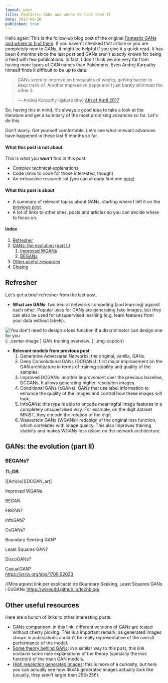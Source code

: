 ```yaml
---
layout: post
title: Fantastic GANs and where to find them II
date: 2017-09-20
published: true
---
```


Hello again! This is the follow-up blog post of the original [Fantastic GANs and where to find them](#original_post). If you haven't checked that article or you are completely new to GANs, it might be helpful if you give it a quick read. It has been 6 months since the last post and GANs aren't exactly known for being a field with few publications. In fact, I don't think we are very far from having more types of GAN names than Pokémons. Even Andrej Karpathy himself finds it difficult to be up to date:

<blockquote class="twitter-tweet" data-lang="es"><p lang="en" dir="ltr">GANs seem to improve on timescales of weeks; getting harder to keep track of. Another impressive paper and I just barely skimmed the other 3</p>&mdash; Andrej Karpathy (@karpathy) <a href="https://twitter.com/karpathy/status/849135057788850177">4th of April 2017</a></blockquote>
<script async src="//platform.twitter.com/widgets.js" charset="utf-8"></script>

So, having this in mind, it's always a good idea to take a look at the literature and get a summary of the most promising advances so far. Let's do this.

Don't worry. Get yourself comfortable. Let's see what relevant advances have happened in these last 6 months so far.

#### What this post is not about
This is what you __won't__ find in this post:

* Complex technical explanations
* Code (links to code for those interested, though)
* An exhaustive research list (you can already find one [here][GANpapers])

#### What this post is about
* A summary of relevant topics about GANs, starting where I left it on the [previous post](#original_post).
* A lot of links to other sites, posts and articles so you can decide where to focus on.

#### Index
1. [Refresher](#refresher)
2. [GANs: the evolution (part II)](#gans-evolution-II)
	1. [Improved WGANs](#impWGANs)
	2. [BEGANs](#BEGANs)
3. [Other useful resources](#useful-resources)
4. [Closing](#closing)

## <a name="refresher"></a> Refresher

Let's get a brief refresher from the last post.

* **What are GANs**: two neural networks competing (and learning) against each other. Popular uses for GANs are generating fake images, but they can also be used for unsupervised learning (e.g. learn features from your data without labels).

![You don't need to design a loss function if a discriminator can design one for you]({{site.baseurl}}/files/blog/Fantastic-GANs-and-where-to-find-them-II/roll_safe_GANs.jpg){: .center-image }
GAN training overview.
{: .img-caption}

* **Relevant models from previous post**
	1. Generative Adversarial Networks: the original, vanilla, GANs.
	2. Deep Convolutional GANs (DCGANs): first major improvement on the GAN architecture in terms of training stability and quality of the samples.
	3. Improved DCGANs: another improvement over the previous baseline, DCGANs. It allows generating higher-resolution images.
	4. Conditional GANs (cGANs): GANs that use label information to enhance the quality of the images and control how these images will look.
	5. InfoGANs: this type is able to encode meaningful image features in a completely unsupervised way. For example, on the digit dataset MNIST, they encode the rotation of the digit.
	6. Wassertein GANs (WGANs): redesign of the original loss function, which correlates with image quality. This also improves training stability and makes WGANs less reliant on the network architecture.

## <a name="gans-evolution-II"></a> GANs: the evolution (part II)


### <a name="dcgans"></a>BEGANs?
**TL;DR:**  

[[Article]][DCGAN_art]

Improved WGANs

BEGAN



EBGAN?

InfoGAN?

CoGANs?

Boundary Seeking GAN?

Least Squares GAN?

DiscoGANs?

CasualGAN?  
https://arxiv.org/abs/1709.02023 

//Mira aquest link per explicació de Boundary Seeking, Least Squares GANs i CoGANs
https://wiseodd.github.io/techblog/

## <a name="useful-resources"></a> Other useful resources

Here are a bunch of links to other interesting posts:

* [GANs comparison](#GANS_no_cherry): in this link, different versions of GANs are tested without cherry picking. This is a important remark, as generated images shown in publications couldn't be really representative of the overall performance of the model.
* [Some theory behind GANs](#GAN_theories): in a similar way to this post, this link contains some nice explanations of the theory (specially the loss function) of the main GAN models.
* [High resolution generated images](high_res_GANs): this is more of a curiosity, but here you can actually see how 4kx4k generated images actually look like (usually, they aren't larger than 256x256).

[original_post]: http://guimperarnau.com/blog/2017/03/Fantastic-GANs-and-where-to-find-them
[GANpapers]: https://github.com/zhangqianhui/AdversarialNetsPapers
[GAN_theories]: https://github.com/YadiraF/GAN_Theories
[GANs_no_cherry]: https://github.com/khanrc/tf.gans-comparison
[high_res_GANs]: http://mtyka.github.io/machine/learning/2017/06/06/highres-gan-faces.html